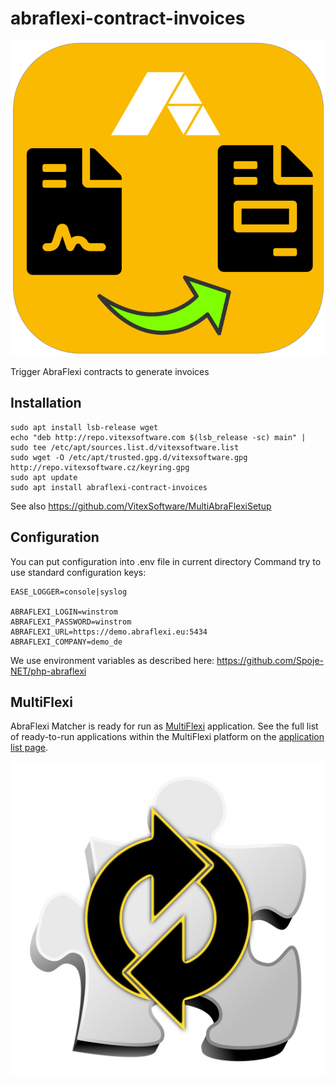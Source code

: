# abraflexi-contract-invoices

![app logo](abraflexi-contract-invoices.svg?raw=true)

Trigger AbraFlexi contracts to generate invoices



Installation
------------

```shell
sudo apt install lsb-release wget
echo "deb http://repo.vitexsoftware.com $(lsb_release -sc) main" | sudo tee /etc/apt/sources.list.d/vitexsoftware.list
sudo wget -O /etc/apt/trusted.gpg.d/vitexsoftware.gpg http://repo.vitexsoftware.cz/keyring.gpg
sudo apt update
sudo apt install abraflexi-contract-invoices
```

See also https://github.com/VitexSoftware/MultiAbraFlexiSetup


Configuration
-------------

You can put configuration into .env file in current directory
Command try to use standard configuration keys:

```
EASE_LOGGER=console|syslog

ABRAFLEXI_LOGIN=winstrom
ABRAFLEXI_PASSWORD=winstrom
ABRAFLEXI_URL=https://demo.abraflexi.eu:5434
ABRAFLEXI_COMPANY=demo_de
```

We use environment variables as described here: https://github.com/Spoje-NET/php-abraflexi

MultiFlexi
----------

AbraFlexi Matcher is ready for run as [MultiFlexi](https://multiflexi.eu) application.
See the full list of ready-to-run applications within the MultiFlexi platform on the [application list page](https://www.multiflexi.eu/apps.php).

[![MultiFlexi App](https://github.com/VitexSoftware/MultiFlexi/blob/main/doc/multiflexi-app.svg)](https://www.multiflexi.eu/apps.php)
